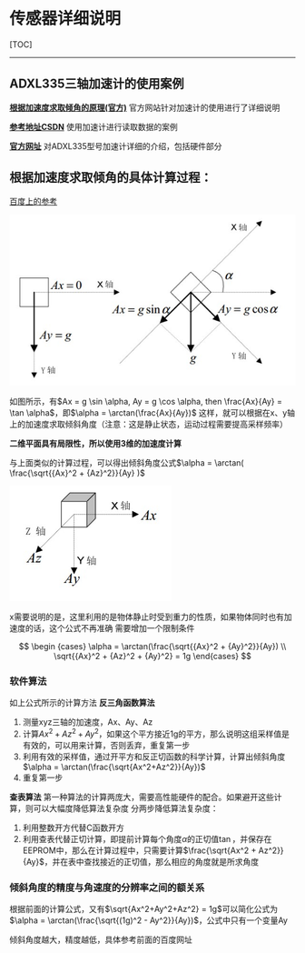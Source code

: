 # 传感器详细说明

[TOC]

---

## ADXL335三轴加速计的使用案例

[**根据加速度求取倾角的原理(官方)**](./resrc/ADXL335倾角计算原理.pdf)
官方网站针对加速计的使用进行了详细说明

[**参考地址CSDN**](http://blog.csdn.net/ling3ye/article/details/51469152)
使用加速计进行读取数据的案例

[**官方网址**](http://www.analog.com/cn/products/mems/accelerometers/adxl335.html#product-overview)
对ADXL335型号加速计详细的介绍，包括硬件部分

## 根据加速度求取倾角的具体计算过程：

[百度上的参考](https://wenku.baidu.com/view/c63b187c5acfa1c7aa00cc7c.html)

![2示意图](../pic/sensor_1.png)

如图所示，有$Ax = g \sin \alpha, Ay = g \cos \alpha, then \frac{Ax}{Ay} = \tan \alpha$，即$\alpha = \arctan(\frac{Ax}{Ay})$
这样，就可以根据在x、y轴上的加速度求取倾斜角度（注意：这是静止状态，运动过程需要提高采样频率）

**二维平面具有局限性，所以使用3维的加速度计算**

与上面类似的计算过程，可以得出倾斜角度公式$\alpha = \arctan( \frac{\sqrt{{Ax}^2 + {Az}^2}}{Ay} )$

![3维示意图](../pic/sensor_2.png)

x需要说明的是，这里利用的是物体静止时受到重力的性质，如果物体同时也有加速度的话，这个公式不再准确
需要增加一个限制条件

$$
\begin {cases}
\alpha = \arctan(\frac{\sqrt{{Ax}^2 + {Ay}^2}}{Ay})  \\
\sqrt{{Ax}^2 + {Az}^2 + {Ay}^2} = 1g
\end{cases}
$$

### 软件算法
如上公式所示的计算方法
**反三角函数算法**
1. 测量xyz三轴的加速度，Ax、Ay、Az
2. 计算$Ax^2 + Az^2 + Ay^2$，如果这个平方接近1g的平方，那么说明这组采样值是有效的，可以用来计算，否则丢弃，重复第一步
3. 利用有效的采样值，通过开平方和反正切函数的科学计算，计算出倾斜角度$\alpha = \arctan(\frac{\sqrt{Ax^2+Az^2}}{Ay})$
4. 重复第一步

**查表算法**
第一种算法的计算两庞大，需要高性能硬件的配合。如果避开这些计算，则可以大幅度降低算法复杂度
分两步降低算法复杂度：
1. 利用整数开方代替C函数开方
2. 利用查表代替正切计算，即提前计算每个角度$\alpha$的正切值$\tan$，并保存在EEPROM中，那么在计算过程中，只需要计算$\frac{\sqrt{Ax^2 + Az^2}}{Ay}$，并在表中查找接近的正切值，那么相应的角度就是所求角度

### 倾斜角度的精度与角速度的分辨率之间的额关系

根据前面的计算公式，又有$\sqrt{Ax^2+Ay^2+Az^2} = 1g$可以简化公式为$\alpha = \arctan(\frac{\sqrt{(1g)^2 - Ay^2}}{Ay})$，公式中只有一个变量Ay

倾斜角度越大，精度越低，具体参考前面的百度网址













